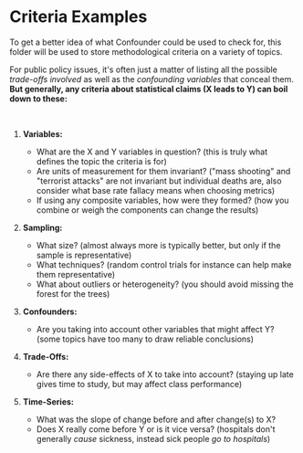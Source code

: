# Criteria Examples

To get a better idea of what Confounder could be used to check for, this folder will be used to store methodological criteria on a variety of topics.

For public policy issues, it's often just a matter of listing all the possible *trade-offs involved* as well as the *confounding variables* that conceal them. **But generally, any criteria about statistical claims (X leads to Y) can boil down to these:**

&nbsp;

1. **Variables:**
    * What are the X and Y variables in question? (this is truly what defines the topic the criteria is for)
    * Are units of measurement for them invariant? ("mass shooting" and "terrorist attacks" are not invariant but individual deaths are, also consider what base rate fallacy means when choosing metrics)
    * If using any composite variables, how were they formed? (how you combine or weigh the components can change the results)

2. **Sampling:**
    * What size? (almost always more is typically better, but only if the sample is representative)
    * What techniques? (random control trials for instance can help make them representative)
    * What about outliers or heterogeneity? (you should avoid missing the forest for the trees)

3. **Confounders:**
    * Are you taking into account other variables that might affect Y? (some topics have too many to draw reliable conclusions)

4. **Trade-Offs:**
    * Are there any side-effects of X to take into account? (staying up late gives time to study, but may affect class performance)

5. **Time-Series:**
    * What was the slope of change before and after change(s) to X?
    * Does X really come before Y or is it vice versa? (hospitals don't generally *cause* sickness, instead sick people *go to hospitals*)
